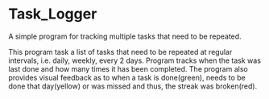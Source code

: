 # Task_Logger
A simple program for tracking multiple tasks that need to be repeated.

This program task a list of tasks that need to be repeated at regular intervals, i.e. daily, weekly, every 2 days.
Program tracks when the task was last done and how many times it has been completed.
The program also provides visual feedback as to when a task is done(green), needs to be done that day(yellow) or was missed and thus, the streak was broken(red).